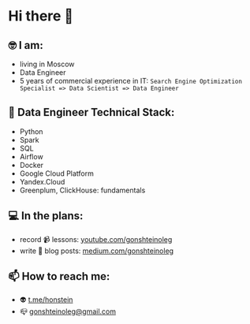 # Hi there 👋

## 🤓 I am:

- living in Moscow
- Data Engineer
- 5 years of commercial experience in IT: `Search Engine Optimization Specialist => Data Scientist => Data Engineer`


## 🔧 Data Engineer Technical Stack:

- Python
- Spark
- SQL
- Airflow
- Docker
- Google Cloud Platform
- Yandex.Cloud
- Greenplum, ClickHouse: fundamentals


## 💻 In the plans:

- record 📹 lessons: [youtube.com/gonshteinoleg](https://www.youtube.com/channel/UCE3YFlYuR_9VmaWxEGYED3Q)
- write 📙 blog posts: [medium.com/gonshteinoleg](https://medium.com/@gonshteinoleg)


## 📫 How to reach me:

- 👽 [t.me/honstein](https://t.me/honstein)
- 📪 gonshteinoleg@gmail.com
